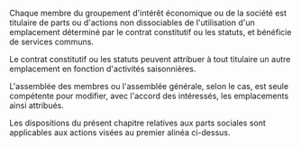 Chaque membre du groupement d'intérêt économique ou de la société est titulaire de parts ou d'actions non dissociables de l'utilisation d'un emplacement déterminé par le contrat constitutif ou les statuts, et bénéficie de services communs.

Le contrat constitutif ou les statuts peuvent attribuer à tout titulaire un autre emplacement en fonction d'activités saisonnières.

L'assemblée des membres ou l'assemblée générale, selon le cas, est seule compétente pour modifier, avec l'accord des intéressés, les emplacements ainsi attribués.

Les dispositions du présent chapitre relatives aux parts sociales sont applicables aux actions visées au premier alinéa ci-dessus.
